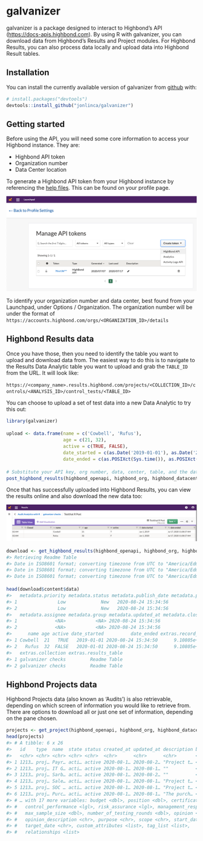 
<!-- README.md is generated from README.Rmd. Please edit that file -->

# galvanizer

<!-- badges: start -->

<!-- badges: end -->

galvanizer is a package designed to interact to Highbond’s API
(<https://docs-apis.highbond.com>). By using R with galvanizer, you can
download data from Highbond’s Results and Project modules. For Highbond
Results, you can also process data locally and upload data into Highbond
Result tables.

## Installation

You can install the currently available version of galvanizer from
[github](https://github.com/jonlinca/galvanizer) with:

``` r
# install.packages("devtools")
devtools::install_github("jonlinca/galvanizer")
```

## Getting started

Before using the API, you will need some core information to access your
Highbond instance. They are:

  - Highbond API token
  - Organization number
  - Data Center location

To generate a Highbond API token from your Highbond instance by
referencing the [help
files](https://help.highbond.com/helpdocs/highbond/en-us/Content/launchpad/getting_started/managing_access_tokens.html).
This can be found on your profile page.

![generate API token](man/figures/generate_token.png)

To identify your organization number and data center, best found from
your Launchpad, under Options / Organization. The organization number
will be under the format of
`https://accounts.highbond.com/orgs/<ORGANIZATION_ID>/details`

## Highbond Results data

Once you have those, then you need to identify the table you want to
upload and download data from. The easiest way to do this is to navigate
to the Results Data Analytic table you want to upload and grab the
`TABLE_ID` from the URL. It will look like:

`https://<company_name>.results.highbond.com/projects/<COLLECTION_ID>/controls/<ANALYSIS_ID>/control_tests/<TABLE_ID>`

You can choose to upload a set of test data into a new Data Analytic to
try this out:

``` r
library(galvanizer)

upload <- data.frame(name = c('Cowbell', 'Rufus'),
                     age = c(21, 32),
                     active = c(TRUE, FALSE),
                     date_started = c(as.Date('2019-01-01'), as.Date('2020-01-01')),
                     date_ended = c(as.POSIXct(Sys.time()), as.POSIXct(Sys.time())))

# Substitute your API key, org number, data, center, table, and the dataframe to be uploaded
post_highbond_results(highbond_openapi, highbond_org, highbond_datacenter, highbond_table, upload = upload, purge = TRUE)
```

Once that has successfully uploaded into Highbond Results, you can view
the results online and also download the new data too:

![successful results upload](man/figures/highbond_results_upload.png)

``` r
download <- get_highbond_results(highbond_openapi, highbond_org, highbond_datacenter, highbond_table)
#> Retrieving Readme Table
#> Date in ISO8601 format; converting timezone from UTC to "America/Edmonton".
#> Date in ISO8601 format; converting timezone from UTC to "America/Edmonton".
#> Date in ISO8601 format; converting timezone from UTC to "America/Edmonton".

head(download$content$data)
#>   metadata.priority metadata.status metadata.publish_date metadata.publisher
#> 1               Low             New   2020-08-24 15:34:56           Jon Test
#> 2               Low             New   2020-08-24 15:34:56           Jon Test
#>   metadata.assignee metadata.group metadata.updated_at metadata.closed_at
#> 1              <NA>           <NA> 2020-08-24 15:34:56               <NA>
#> 2              <NA>           <NA> 2020-08-24 15:34:56               <NA>
#>      name age active date_started          date_ended extras.record_id
#> 1 Cowbell  21   TRUE   2019-01-01 2020-08-24 15:34:50      9.10805e+14
#> 2   Rufus  32  FALSE   2020-01-01 2020-08-24 15:34:50      9.10805e+14
#>   extras.collection extras.results_table
#> 1 galvanizer checks         Readme Table
#> 2 galvanizer checks         Readme Table
```

## Highbond Projects data

Highbond Projects data (also known as ‘Audits’) is also retrievable,
depending on which screen of information you would like to retrieve
from. There are options to download all or just one set of information,
depending on the pane chosen.

``` r
projects <- get_project(highbond_openapi, highbond_org, highbond_datacenter)
head(projects)
#> # A tibble: 6 x 26
#>   id    type  name  state status created_at updated_at description background
#>   <chr> <chr> <chr> <chr> <chr>  <chr>      <chr>      <chr>       <chr>     
#> 1 1213… proj… Payr… acti… active 2020-08-1… 2020-08-2… "Project t… <NA>      
#> 2 1213… proj… IT G… acti… active 2020-08-1… 2020-08-1… ""          <NA>      
#> 3 1213… proj… Sarb… acti… active 2020-08-1… 2020-08-2… ""          <NA>      
#> 4 1213… proj… Sale… acti… active 2020-08-1… 2020-08-1… "Project t… <NA>      
#> 5 1213… proj… SOC … acti… active 2020-08-1… 2020-08-1… "Project t… <NA>      
#> 6 1213… proj… Purc… acti… active 2020-08-1… 2020-08-1… "The purch… <NA>      
#> # … with 17 more variables: budget <dbl>, position <dbl>, certification <lgl>,
#> #   control_performance <lgl>, risk_assurance <lgl>, management_response <chr>,
#> #   max_sample_size <dbl>, number_of_testing_rounds <dbl>, opinion <chr>,
#> #   opinion_description <chr>, purpose <chr>, scope <chr>, start_date <chr>,
#> #   target_date <chr>, custom_attributes <list>, tag_list <list>,
#> #   relationships <list>
```
